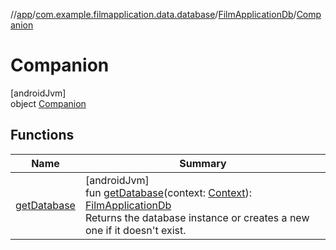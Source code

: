 //[app](../../../../index.md)/[com.example.filmapplication.data.database](../../index.md)/[FilmApplicationDb](../index.md)/[Companion](index.md)

# Companion

[androidJvm]\
object [Companion](index.md)

## Functions

| Name | Summary |
|---|---|
| [getDatabase](get-database.md) | [androidJvm]<br>fun [getDatabase](get-database.md)(context: [Context](https://developer.android.com/reference/kotlin/android/content/Context.html)): [FilmApplicationDb](../index.md)<br>Returns the database instance or creates a new one if it doesn't exist. |
